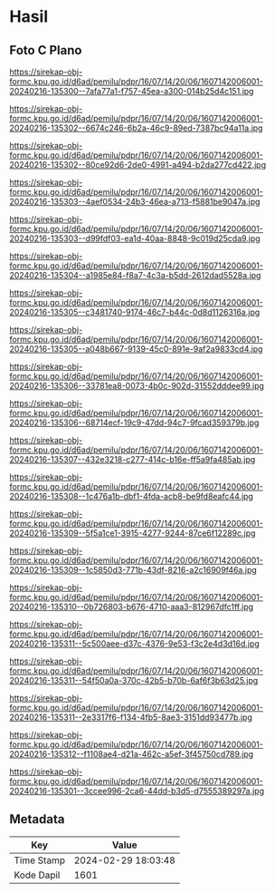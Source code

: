 # Hasil

## Foto C Plano

https://sirekap-obj-formc.kpu.go.id/d6ad/pemilu/pdpr/16/07/14/20/06/1607142006001-20240216-135300--7afa77a1-f757-45ea-a300-014b25d4c151.jpg

https://sirekap-obj-formc.kpu.go.id/d6ad/pemilu/pdpr/16/07/14/20/06/1607142006001-20240216-135302--6674c246-6b2a-46c9-89ed-7387bc94a11a.jpg

https://sirekap-obj-formc.kpu.go.id/d6ad/pemilu/pdpr/16/07/14/20/06/1607142006001-20240216-135302--80ce92d6-2de0-4991-a494-b2da277cd422.jpg

https://sirekap-obj-formc.kpu.go.id/d6ad/pemilu/pdpr/16/07/14/20/06/1607142006001-20240216-135303--4aef0534-24b3-46ea-a713-f5881be9047a.jpg

https://sirekap-obj-formc.kpu.go.id/d6ad/pemilu/pdpr/16/07/14/20/06/1607142006001-20240216-135303--d99fdf03-ea1d-40aa-8848-9c019d25cda9.jpg

https://sirekap-obj-formc.kpu.go.id/d6ad/pemilu/pdpr/16/07/14/20/06/1607142006001-20240216-135304--a1985e84-f8a7-4c3a-b5dd-2612dad5528a.jpg

https://sirekap-obj-formc.kpu.go.id/d6ad/pemilu/pdpr/16/07/14/20/06/1607142006001-20240216-135305--c3481740-9174-46c7-b44c-0d8d1126316a.jpg

https://sirekap-obj-formc.kpu.go.id/d6ad/pemilu/pdpr/16/07/14/20/06/1607142006001-20240216-135305--a048b667-9139-45c0-891e-9af2a9833cd4.jpg

https://sirekap-obj-formc.kpu.go.id/d6ad/pemilu/pdpr/16/07/14/20/06/1607142006001-20240216-135306--33781ea8-0073-4b0c-902d-31552dddee99.jpg

https://sirekap-obj-formc.kpu.go.id/d6ad/pemilu/pdpr/16/07/14/20/06/1607142006001-20240216-135306--68714ecf-19c9-47dd-94c7-9fcad359379b.jpg

https://sirekap-obj-formc.kpu.go.id/d6ad/pemilu/pdpr/16/07/14/20/06/1607142006001-20240216-135307--432e3218-c277-414c-b16e-ff5a9fa485ab.jpg

https://sirekap-obj-formc.kpu.go.id/d6ad/pemilu/pdpr/16/07/14/20/06/1607142006001-20240216-135308--1c476a1b-dbf1-4fda-acb8-be9fd8eafc44.jpg

https://sirekap-obj-formc.kpu.go.id/d6ad/pemilu/pdpr/16/07/14/20/06/1607142006001-20240216-135309--5f5a1ce1-3915-4277-9244-87ce6f12289c.jpg

https://sirekap-obj-formc.kpu.go.id/d6ad/pemilu/pdpr/16/07/14/20/06/1607142006001-20240216-135309--1c5850d3-771b-43df-8216-a2c16909f46a.jpg

https://sirekap-obj-formc.kpu.go.id/d6ad/pemilu/pdpr/16/07/14/20/06/1607142006001-20240216-135310--0b726803-b676-4710-aaa3-812967dfc1ff.jpg

https://sirekap-obj-formc.kpu.go.id/d6ad/pemilu/pdpr/16/07/14/20/06/1607142006001-20240216-135311--5c500aee-d37c-4376-9e53-f3c2e4d3d16d.jpg

https://sirekap-obj-formc.kpu.go.id/d6ad/pemilu/pdpr/16/07/14/20/06/1607142006001-20240216-135311--54f50a0a-370c-42b5-b70b-6af6f3b63d25.jpg

https://sirekap-obj-formc.kpu.go.id/d6ad/pemilu/pdpr/16/07/14/20/06/1607142006001-20240216-135311--2e3317f6-f134-4fb5-8ae3-3151dd93477b.jpg

https://sirekap-obj-formc.kpu.go.id/d6ad/pemilu/pdpr/16/07/14/20/06/1607142006001-20240216-135312--f1108ae4-d21a-462c-a5ef-3f45750cd789.jpg

https://sirekap-obj-formc.kpu.go.id/d6ad/pemilu/pdpr/16/07/14/20/06/1607142006001-20240216-135301--3ccee996-2ca6-44dd-b3d5-d7555389297a.jpg


## Metadata

| Key        | Value               |
| ---------- | ------------------- |
| Time Stamp | 2024-02-29 18:03:48 |
| Kode Dapil | 1601                |




